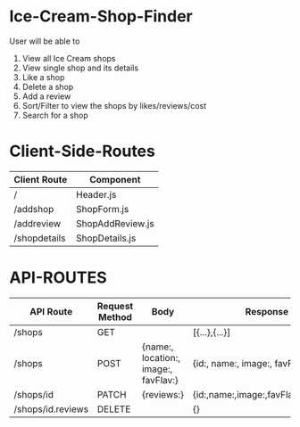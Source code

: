# Ice-Cream-Shop-Finder

User will be able to 
1. View all Ice Cream shops
2. View single shop and its details
3. Like a shop
4. Delete a shop
6. Add a review
7. Sort/Filter to view the shops by likes/reviews/cost
8. Search for a shop

# Client-Side-Routes
| Client Route | Component        |
|--------------|------------------|
| /            | Header.js        |
| /addshop     | ShopForm.js      |
| /addreview   | ShopAddReview.js |
| /shopdetails | ShopDetails.js   |



# API-ROUTES

| API Route         | Request Method | Body                                 | Response                             |
|-------------------|----------------|--------------------------------------|--------------------------------------|
| /shops            | GET            |                                      | [{...},{...}]                        |
| /shops            | POST           | {name:, location:, image:, favFlav:} | {id:, name:, image:, favFlav:}       |
| /shops/id         | PATCH          | {reviews:}                           | {id:,name:,image:,favFlav:,reviews:} |
| /shops/id.reviews | DELETE         |                                      | {}                                   |

